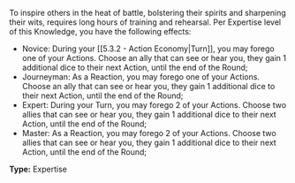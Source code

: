 To inspire others in the heat of battle, bolstering their spirits and sharpening their wits, requires long hours of training and rehearsal. Per Expertise level of this Knowledge, you have the following effects:

- Novice: During your [[5.3.2 - Action Economy|Turn]], you may forego one of your Actions. Choose an ally that can see or hear you, they gain 1 additional dice to their next Action, until the end of the Round;
- Journeyman: As a Reaction, you may forego one of your Actions. Choose an ally that can see or hear you, they gain 1 additional dice to their next Action, until the end of the Round;
- Expert: During your Turn, you may forego 2 of your Actions. Choose two allies that can see or hear you, they gain 1 additional dice to their next Action, until the end of the Round;
- Master: As a Reaction, you may forego 2 of your Actions. Choose two allies that can see or hear you, they gain 1 additional dice to their next Action, until the end of the Round;

__Type:__ Expertise